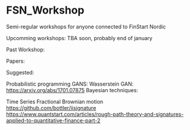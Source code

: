 # FSN_Workshop
Semi-regular workshops for anyone connected to FinStart Nordic



Upcomming workshops:
  TBA soon, probably end of january


Past Workshop:




Papers:

Suggested:


Probabilistic programming
GANS:
  Wasserstein GAN:  https://arxiv.org/abs/1701.07875
Bayesian techniques:

Time Series
  Fractional Brownian motion 
    https://github.com/bottler/iisignature
    https://www.quantstart.com/articles/rough-path-theory-and-signatures-applied-to-quantitative-finance-part-2
    
